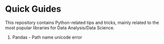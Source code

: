 # Quick Guides
This repository contains Python-related tips and tricks, mainly related to the most popular libraries for Data Analysis/Data Science.

<ol>
  <li>Pandas - Path name unicode error</li>
</ol>
